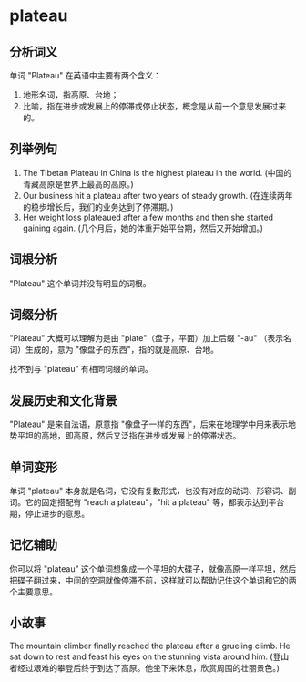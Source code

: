 # plateau

## 分析词义

  

单词 "Plateau" 在英语中主要有两个含义：

  

1.  地形名词，指高原、台地；
2.  比喻，指在进步或发展上的停滞或停止状态，概念是从前一个意思发展过来的。

  

## 列举例句

  

1.  The Tibetan Plateau in China is the highest plateau in the world. (中国的青藏高原是世界上最高的高原。)
2.  Our business hit a plateau after two years of steady growth. (在连续两年的稳步增长后，我们的业务达到了停滞期。)
3.  Her weight loss plateaued after a few months and then she started gaining again. (几个月后，她的体重开始平台期，然后又开始增加。)

  

## 词根分析

  

"Plateau" 这个单词并没有明显的词根。

  

## 词缀分析

  

"Plateau" 大概可以理解为是由 "plate"（盘子，平面）加上后缀 "-au" （表示名词）生成的，意为 "像盘子的东西"，指的就是高原、台地。

  

找不到与 "plateau" 有相同词缀的单词。

  

## 发展历史和文化背景

  

"Plateau" 是来自法语，原意指 "像盘子一样的东西"，后来在地理学中用来表示地势平坦的高地，即高原，然后又泛指在进步或发展上的停滞状态。

  

## 单词变形

  

单词 "plateau" 本身就是名词，它没有复数形式，也没有对应的动词、形容词、副词。它的固定搭配有 "reach a plateau"，"hit a plateau" 等，都表示达到平台期，停止进步的意思。

  

## 记忆辅助

  

你可以将 "plateau" 这个单词想象成一个平坦的大碟子，就像高原一样平坦，然后把碟子翻过来，中间的空洞就像停滞不前，这样就可以帮助记住这个单词和它的两个主要意思。

  

## 小故事

  

The mountain climber finally reached the plateau after a grueling climb. He sat down to rest and feast his eyes on the stunning vista around him. (登山者经过艰难的攀登后终于到达了高原。他坐下来休息，欣赏周围的壮丽景色。)
